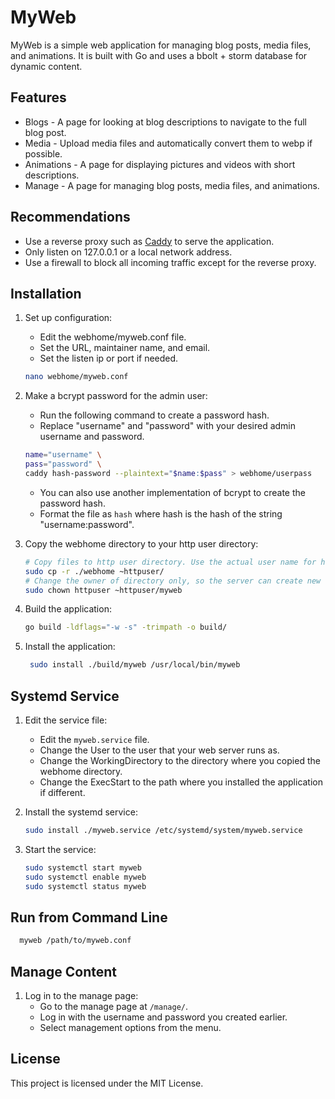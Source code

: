 # MyWeb

MyWeb is a simple web application for managing blog posts, media files, and animations. 
It is built with Go and uses a bbolt + storm database for dynamic content.

## Features

- Blogs - A page for looking at blog descriptions to navigate to the full blog post.
- Media - Upload media files and automatically convert them to webp if possible.
- Animations - A page for displaying pictures and videos with short descriptions.
- Manage - A page for managing blog posts, media files, and animations.

## Recommendations

- Use a reverse proxy such as [Caddy](https://caddyserver.com/) to serve the application.
- Only listen on 127.0.0.1 or a local network address.
- Use a firewall to block all incoming traffic except for the reverse proxy.

## Installation

1. Set up configuration:
   - Edit the webhome/myweb.conf file.
   - Set the URL, maintainer name, and email.
   - Set the listen ip or port if needed.
   ```sh
   nano webhome/myweb.conf
   ```

2. Make a bcrypt password for the admin user:
   - Run the following command to create a password hash.
   - Replace "username" and "password" with your desired admin username and password.
    ```sh
   name="username" \
   pass="password" \
   caddy hash-password --plaintext="$name:$pass" > webhome/userpass
    ```
   - You can also use another implementation of bcrypt to create the password hash.
   - Format the file as `hash` where hash is the hash of the string "username:password".
   
3. Copy the webhome directory to your http user directory:
    ```sh
   # Copy files to http user directory. Use the actual user name for httpuser on your system.
   sudo cp -r ./webhome ~httpuser/
   # Change the owner of directory only, so the server can create new files.
   sudo chown httpuser ~httpuser/myweb
    ```

4. Build the application:
    ```sh
    go build -ldflags="-w -s" -trimpath -o build/
   ```

5. Install the application:
   ```sh
    sudo install ./build/myweb /usr/local/bin/myweb
   ```
   
## Systemd Service
   
1. Edit the service file:
   - Edit the `myweb.service` file.
   - Change the User to the user that your web server runs as.
   - Change the WorkingDirectory to the directory where you copied the webhome directory.
   - Change the ExecStart to the path where you installed the application if different.

2. Install the systemd service:
   ```sh 
   sudo install ./myweb.service /etc/systemd/system/myweb.service
    ```

3. Start the service:
   ```sh
   sudo systemctl start myweb
   sudo systemctl enable myweb
   sudo systemctl status myweb
   ```
   
## Run from Command Line

```sh
  myweb /path/to/myweb.conf
```

## Manage Content

1. Log in to the manage page:
   - Go to the manage page at `/manage/`.
   - Log in with the username and password you created earlier.
   - Select management options from the menu.

## License

This project is licensed under the MIT License.